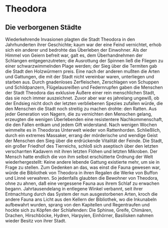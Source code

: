 # Theodora

## Die verborgenen Städte

Wiederkehrende Invasionen plagten die Stadt Theodora in den Jahrhunderten ihrer Geschichte; kaum war der eine Feind vernichtet, erhob sich ein anderer und bedrohte das Überleben der Einwohner. Als der Himmel von Geiern befreit war, galt es, dem Überhandnehmen der Schlangen entgegenzutreten; die Ausrottung der Spinnen ließ die Fliegen zu einer schwarzwimmelnden Plage werden; der Sieg über die Termiten gab die Stadt den Holzwürmern preis. Eine nach der anderen mußten die Arten und Gattungen, die mit der Stadt nicht vereinbar waren, unterliegen und starben aus. Durch gnadenloses Zerfleischen, Zerschlagen von Schuppen und Schildpanzern, Flügelausreißen und Federnrupfen gaben die Menschen der Stadt Theodora das exklusive Äußere einer rein menschlichen Stadt, das sie noch immer auszeichnet.
Zuvor aber war es jahrelang ungewiß, ob der Endsieg nicht doch der letzten verbliebenen Spezies zufallen würde, die den Menschen die Stadt noch streitig zu machen drohte: den Ratten. Aus jeder Generation von Nagern, die zu vernichten den Menschen gelang, erzeugten die wenigen Überlebenden eine resistentere Nachkommenschaft, die den Fallen entkam und jedem Gift widerstand. Nach wenigen Wochen wimmelte es in Theodoras Unterwelt wieder von Rattenhorden. Schließlich, durch ein extremes Massaker, errang der mörderische und wendige Geist der Menschen den Sieg über die erdrückende Vitalität der Feinde.
Die Stadt, ein großer Friedhof des Tierreichs, schloß sich aseptisch über den letzten verscharrten Kadavern mit ihren letzten Flöhen und letzten Mikroben. Der Mensch hatte endlich die von ihm selbst erschütterte Ordnung der Welt wiederhergestellt: Keine andere lebende Gattung existierte mehr, um sie in Frage zu stellen. Zum Gedenken an das, was einst die Fauna gewesen war, würde die Bibliothek von Theodora in ihren Regalen die Werke von Buffon und Linné verwahren.
So jedenfalls glaubten die Bewohner von Theodora, ohne zu ahnen, daß eine vergessene Fauna aus ihrem Schlaf zu erwachen begann. Jahrtausendelang in entlegene Winkel verbannt, seit ihrer Entmachtung durch das System der nun ausgestorbenen Arten, kroch die andere Fauna ans Licht aus den Kellern der Bibliothek, wo die Inkunabeln aufbewahrt wurden, sprang von den Kapitellen und Regentraufen und hockte sich zu Köpfen der Schlafenden: Die Sphinxe, Greife, Chimären, Drachen, Hirschböcke, Hydren, Harpyien, Einhörner, Basilisken nahmen wieder Besitz von ihrer Stadt.
